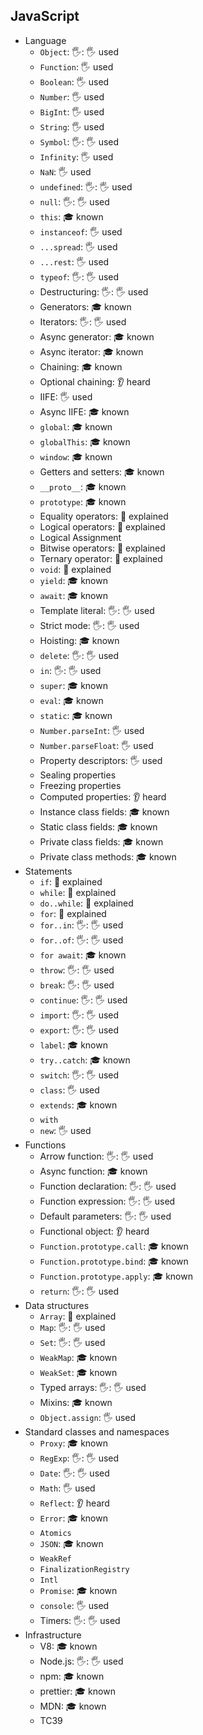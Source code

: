 ## JavaScript

- Language
  - `Object`: 🖐: 🖐️ used
  - `Function`: 🖐️ used
  - `Boolean`: 🖐️ used
  - `Number`: 🖐️ used
  - `BigInt`: 🖐️ used
  - `String`: 🖐️ used
  - `Symbol`: 🖐: 🖐️ used
  - `Infinity`: 🖐️ used
  - `NaN`: 🖐️ used
  - `undefined`: 🖐: 🖐️ used
  - `null`: 🖐: 🖐️ used
  - `this`: 🎓 known
  - `instanceof`: 🖐️ used
  - `...spread`: 🖐️ used
  - `...rest`: 🖐️ used
  - `typeof`: 🖐: 🖐️ used
  - Destructuring: 🖐: 🖐️ used
  - Generators: 🎓 known
  - Iterators: 🖐: 🖐️ used
  - Async generator: 🎓 known
  - Async iterator: 🎓 known
  - Chaining: 🎓 known
  - Optional chaining: 👂 heard
  - IIFE: 🖐️ used
  - Async IIFE: 🎓 known
  - `global`: 🎓 known
  - `globalThis`: 🎓 known
  - `window`: 🎓 known
  - Getters and setters: 🎓 known
  - `__proto__`: 🎓 known
  - `prototype`: 🎓 known
  - Equality operators: 🙋 explained
  - Logical operators: 🙋 explained
  - Logical Assignment
  - Bitwise operators: 🙋 explained
  - Ternary operator: 🙋 explained
  - `void`: 🙋 explained
  - `yield`: 🎓 known
  - `await`: 🎓 known
  - Template literal: 🖐: 🖐️ used
  - Strict mode: 🖐: 🖐️ used
  - Hoisting: 🎓 known
  - `delete`: 🖐: 🖐️ used
  - `in`: 🖐: 🖐️ used
  - `super`: 🎓 known
  - `eval`: 🎓 known
  - `static`: 🎓 known
  - `Number.parseInt`: 🖐️ used
  - `Number.parseFloat`: 🖐️ used
  - Property descriptors: 🖐️ used
  - Sealing properties
  - Freezing properties
  - Computed properties: 👂 heard
  - Instance class fields: 🎓 known
  - Static class fields: 🎓 known
  - Private class fields: 🎓 known
  - Private class methods: 🎓 known
- Statements
  - `if`: 🙋 explained
  - `while`: 🙋 explained
  - `do..while`: 🙋 explained
  - `for`: 🙋 explained
  - `for..in`: 🖐: 🖐️ used
  - `for..of`: 🖐: 🖐️ used
  - `for await`: 🎓 known
  - `throw`: 🖐: 🖐️ used
  - `break`: 🖐: 🖐️ used
  - `continue`: 🖐: 🖐️ used
  - `import`: 🖐: 🖐️ used
  - `export`: 🖐: 🖐️ used
  - `label`: 🎓 known
  - `try..catch`: 🎓 known
  - `switch`: 🖐: 🖐️ used
  - `class`: 🖐️ used
  - `extends`: 🎓 known
  - `with`
  - `new`: 🖐️ used
- Functions
  - Arrow function: 🖐: 🖐️ used
  - Async function: 🎓 known
  - Function declaration: 🖐: 🖐️ used
  - Function expression: 🖐: 🖐️ used
  - Default parameters: 🖐: 🖐️ used
  - Functional object: 👂 heard
  - `Function.prototype.call`: 🎓 known
  - `Function.prototype.bind`: 🎓 known
  - `Function.prototype.apply`: 🎓 known
  - `return`: 🖐: 🖐️ used
- Data structures
  - `Array`: 🙋 explained
  - `Map`: 🖐: 🖐️ used
  - `Set`: 🖐: 🖐️ used
  - `WeakMap`: 🎓 known
  - `WeakSet`: 🎓 known
  - Typed arrays: 🖐: 🖐️ used
  - Mixins: 🎓 known
  - `Object.assign`: 🖐️ used
- Standard classes and namespaces
  - `Proxy`: 🎓 known
  - `RegExp`: 🖐: 🖐️ used
  - `Date`: 🖐: 🖐️ used
  - `Math`: 🖐️ used
  - `Reflect`: 👂 heard
  - `Error`: 🎓 known
  - `Atomics`
  - `JSON`: 🎓 known
  - `WeakRef`
  - `FinalizationRegistry`
  - `Intl`
  - `Promise`: 🎓 known
  - `console`: 🖐️ used
  - Timers: 🖐: 🖐️ used
- Infrastructure
  - V8: 🎓 known
  - Node.js: 🖐: 🖐️ used
  - npm: 🎓 known
  - prettier: 🎓 known
  - MDN: 🎓 known
  - TC39
